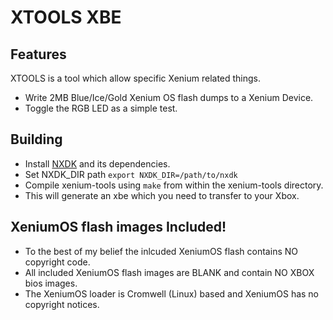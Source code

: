 # XTOOLS XBE
## Features
XTOOLS is a tool which allow specific Xenium related things.
  * Write 2MB Blue/Ice/Gold Xenium OS flash dumps to a Xenium Device.
  * Toggle the RGB LED as a simple test.

## Building
 * Install [NXDK](https://github.com/XboxDev/nxdk) and its dependencies.
 * Set NXDK_DIR path `export NXDK_DIR=/path/to/nxdk`
 * Compile xenium-tools using `make` from within the xenium-tools directory.
 * This will generate an xbe which you need to transfer to your Xbox.

## XeniumOS flash images Included!
 * To the best of my belief the inlcuded XeniumOS flash contains NO copyright code.
 * All included XeniumOS flash images are BLANK and contain NO XBOX bios images.
 * The XeniumOS loader is Cromwell (Linux) based and XeniumOS has no copyright notices.